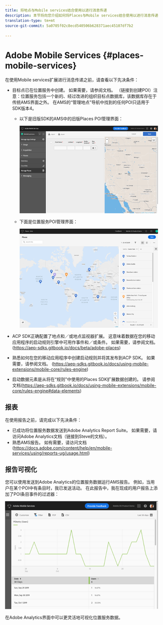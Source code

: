 ```yaml
---
title: 将地点与Mobile services结合使用以进行消息传递
description: 本节将向您介绍如何将Places与Mobile services结合使用以进行消息传递。
translation-type: tm+mt
source-git-commit: 5a0705f02c8ecd540506b628371aec45107df7b2

---
```



# Adobe Mobile Services {#places-mobile-services}

在使用Mobile services扩展进行消息传递之前，请查看以下先决条件：

* 目标点已在位置服务中创建。 如果需要，请参阅文档。 （链接到创建POI）注意：位置服务包括一个新的、经过改进的组织目标点数据库，该数据库存在于传统AMS界面之外。 在AMS的“管理地点”导航中找到的任何POI只适用于SDK版本4。
   * 以下是旧版SDK的AMS中的旧版Places POI管理界面：

      ![旧版UI](/help/assets/legacy-location-v4-ui.png)

   * 下面是位置服务POI管理界面：

      ![位置服务POI管理UI](/help/assets/places-ui.png)

* ACP SDK正确配置了地点和／或地点监视器扩展。 这意味着数据在您的移动应用程序的启动规则引擎中可用作事件和／或条件。 如果需要，请参阅文档。 (https://aep-sdks.gitbook.io/docs/beta/adobe-places)

* 熟悉如何在您的移动应用程序中创建启动规则并将其发布到ACP SDK。 如果需要，请参阅文档。 (https://aep-sdks.gitbook.io/docs/using-mobile-extensions/mobile-core/rules-engine)

* 启动数据元素是从将在“规则”中使用的Places SDK扩展数据创建的。 请参阅文档(https://aep-sdks.gitbook.io/docs/using-mobile-extensions/mobile-core/rules-engine#data-elements)

## 报表

在使用报告之前，请完成以下先决条件：

* 已成功将位置服务数据发送到Adobe Analytics Report Suite。 如果需要，请访问Adobe Analytics文档（链接到Steve的文档）。
* 熟悉AMS报告。 如有需要，请访问文档(https://docs.adobe.com/content/help/en/mobile-services/using/reports-ug/usage.html)

## 报告可视化

您可以使用发送到Adobe Analytics的位置服务数据运行AMS报告。 例如，当用户在某个POI中有条目时，我已发送活动。 在此报告中，我在现成的用户报告上添加了POI条目事件的过滤器：

![报告可视化](/help/assets/report-visualize.png)

在Adobe Analytics界面中可以更灵活地可视化位置服务数据。

